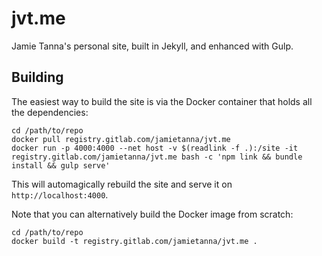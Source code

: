 # jvt.me

Jamie Tanna's personal site, built in Jekyll, and enhanced with Gulp.

## Building

The easiest way to build the site is via the Docker container that holds all the dependencies:

```
cd /path/to/repo
docker pull registry.gitlab.com/jamietanna/jvt.me
docker run -p 4000:4000 --net host -v $(readlink -f .):/site -it registry.gitlab.com/jamietanna/jvt.me bash -c 'npm link && bundle install && gulp serve'
```

This will automagically rebuild the site and serve it on `http://localhost:4000`.

Note that you can alternatively build the Docker image from scratch:

```
cd /path/to/repo
docker build -t registry.gitlab.com/jamietanna/jvt.me .
```
